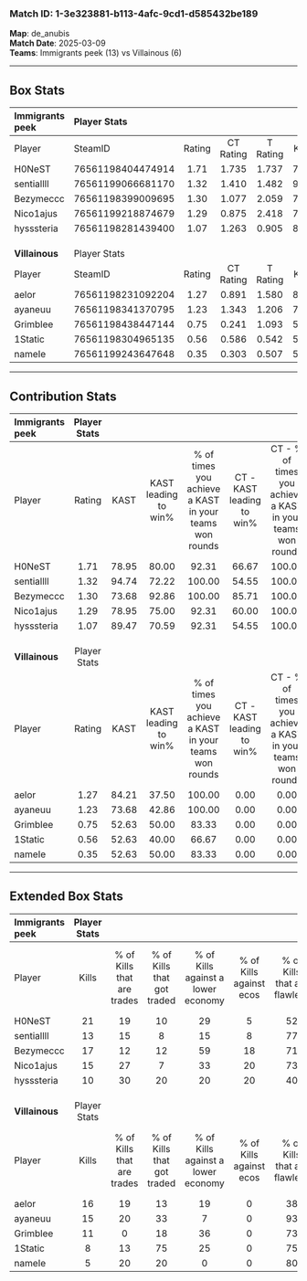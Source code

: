 ### Match ID: 1-3e323881-b113-4afc-9cd1-d585432be189  
**Map**: de_anubis  
**Match Date**: 2025-03-09  
**Teams**: Immigrants peek (13) vs Villainous (6)  

---  

## Box Stats  

| **Immigrants peek** | Player Stats      |        |           |          |       |       |       |         |        |      |     |
| :- | :- | :-: | :-: | :-: | :-: | :-: | :-: | :-: | :-: | :-: | :-: |
| Player              | SteamID           | Rating | CT Rating | T Rating | KAST  |  ADR  | Kills | Assists | Deaths | K/D  | HS% |
| H0NeST              | 76561198404474914 |  1.71  |   1.735   |  1.737   | 78.95 | 122.0 |  21   |    6    |   11   | 1.91 | 76  |
| sentiallll          | 76561199066681170 |  1.32  |   1.410   |  1.482   | 94.74 | 66.4  |  13   |    3    |   9    | 1.44 | 76  |
| Bezymeccc           | 76561198399009695 |  1.30  |   1.077   |  2.059   | 73.68 | 94.5  |  17   |    3    |   14   | 1.21 | 76  |
| Nico1ajus           | 76561199218874679 |  1.29  |   0.875   |  2.418   | 78.95 | 75.0  |  15   |    2    |   10   | 1.50 | 40  |
| hysssteria          | 76561198281439400 |  1.07  |   1.263   |  0.905   | 89.47 | 56.9  |  10   |    6    |   11   | 0.91 | 50  |
|                     |                   |        |           |          |       |       |       |         |        |      |     |
|                     |                   |        |           |          |       |       |       |         |        |      |     |
|                     |                   |        |           |          |       |       |       |         |        |      |     |
| **Villainous**      | Player Stats      |        |           |          |       |       |       |         |        |      |     |
| Player              | SteamID           | Rating | CT Rating | T Rating | KAST  |  ADR  | Kills | Assists | Deaths | K/D  | HS% |
| aelor               | 76561198231092204 |  1.27  |   0.891   |  1.580   | 84.21 | 88.2  |  16   |    6    |   16   | 1.00 | 56  |
| ayaneuu             | 76561198341370795 |  1.23  |   1.343   |  1.206   | 73.68 | 86.2  |  15   |    1    |   12   | 1.25 | 26  |
| Grimblee            | 76561198438447144 |  0.75  |   0.241   |  1.093   | 52.63 | 65.6  |  11   |    3    |   15   | 0.73 | 54  |
| 1Static             | 76561198304965135 |  0.56  |   0.586   |  0.542   | 52.63 | 49.0  |   8   |    2    |   15   | 0.53 | 75  |
| nameIe              | 76561199243647648 |  0.35  |   0.303   |  0.507   | 52.63 | 46.2  |   5   |    6    |   18   | 0.28 | 100 |
---  

## Contribution Stats  

| **Immigrants peek** | Player Stats |       |                      |                                                        |                           |                                                             |                          |                                                            |
| :- | :-: | :-: | :-: | :-: | :-: | :-: | :-: | :-: |
| Player              |    Rating    | KAST  | KAST leading to win% | % of times you achieve a KAST in your teams won rounds | CT - KAST leading to win% | CT - % of times you achieve a KAST in your teams won rounds | T - KAST leading to win% | T - % of times you achieve a KAST in your teams won rounds |
| H0NeST              |     1.71     | 78.95 |        80.00         |                         92.31                          |           66.67           |                           100.00                            |          100.00          |                           85.71                            |
| sentiallll          |     1.32     | 94.74 |        72.22         |                         100.00                         |           54.55           |                           100.00                            |          100.00          |                           100.00                           |
| Bezymeccc           |     1.30     | 73.68 |        92.86         |                         100.00                         |           85.71           |                           100.00                            |          100.00          |                           100.00                           |
| Nico1ajus           |     1.29     | 78.95 |        75.00         |                         92.31                          |           60.00           |                           100.00                            |          100.00          |                           85.71                            |
| hysssteria          |     1.07     | 89.47 |        70.59         |                         92.31                          |           54.55           |                           100.00                            |          100.00          |                           85.71                            |
|                     |              |       |                      |                                                        |                           |                                                             |                          |                                                            |
|                     |              |       |                      |                                                        |                           |                                                             |                          |                                                            |
|                     |              |       |                      |                                                        |                           |                                                             |                          |                                                            |
| **Villainous**      | Player Stats |       |                      |                                                        |                           |                                                             |                          |                                                            |
| Player              |    Rating    | KAST  | KAST leading to win% | % of times you achieve a KAST in your teams won rounds | CT - KAST leading to win% | CT - % of times you achieve a KAST in your teams won rounds | T - KAST leading to win% | T - % of times you achieve a KAST in your teams won rounds |
| aelor               |     1.27     | 84.21 |        37.50         |                         100.00                         |           0.00            |                            0.00                             |          54.55           |                           100.00                           |
| ayaneuu             |     1.23     | 73.68 |        42.86         |                         100.00                         |           0.00            |                            0.00                             |          66.67           |                           100.00                           |
| Grimblee            |     0.75     | 52.63 |        50.00         |                         83.33                          |           0.00            |                            0.00                             |          71.43           |                           83.33                            |
| 1Static             |     0.56     | 52.63 |        40.00         |                         66.67                          |           0.00            |                            0.00                             |          66.67           |                           66.67                            |
| nameIe              |     0.35     | 52.63 |        50.00         |                         83.33                          |           0.00            |                            0.00                             |          71.43           |                           83.33                            |
---  

## Extended Box Stats  

| **Immigrants peek** | Player Stats |                            |                            |                                    |                         |                              |                                 |        |                             |                                     |                          |                               |                            |
| :- | :-: | :-: | :-: | :-: | :-: | :-: | :-: | :-: | :-: | :-: | :-: | :-: | :-: |
| Player              |    Kills     | % of Kills that are trades | % of Kills that got traded | % of Kills against a lower economy | % of Kills against ecos | % of Kills that are flawless | % of Kills that are close duels | Deaths | % of Deaths that get traded | % of Deaths against a lower economy | % of Deaths against ecos | % of Deaths that are flawless | % of Deaths that are close |
| H0NeST              |      21      |             19             |             10             |                 29                 |            5            |              52              |                5                |   11   |              9              |                  0                  |            0             |              64               |             9              |
| sentiallll          |      13      |             15             |             8              |                 15                 |            8            |              77              |                0                |   9    |             44              |                 11                  |            0             |              78               |             0              |
| Bezymeccc           |      17      |             12             |             12             |                 59                 |           18            |              71              |                6                |   14   |             36              |                 21                  |            7             |              64               |             0              |
| Nico1ajus           |      15      |             27             |             7              |                 33                 |           20            |              73              |                0                |   10   |             40              |                 10                  |            10            |              80               |             10             |
| hysssteria          |      10      |             30             |             20             |                 20                 |           20            |              40              |                0                |   11   |             18              |                 18                  |            0             |              64               |             0              |
|                     |              |                            |                            |                                    |                         |                              |                                 |        |                             |                                     |                          |                               |                            |
|                     |              |                            |                            |                                    |                         |                              |                                 |        |                             |                                     |                          |                               |                            |
|                     |              |                            |                            |                                    |                         |                              |                                 |        |                             |                                     |                          |                               |                            |
| **Villainous**      | Player Stats |                            |                            |                                    |                         |                              |                                 |        |                             |                                     |                          |                               |                            |
| Player              |    Kills     | % of Kills that are trades | % of Kills that got traded | % of Kills against a lower economy | % of Kills against ecos | % of Kills that are flawless | % of Kills that are close duels | Deaths | % of Deaths that get traded | % of Deaths against a lower economy | % of Deaths against ecos | % of Deaths that are flawless | % of Deaths that are close |
| aelor               |      16      |             19             |             13             |                 19                 |            0            |              38              |               13                |   16   |             19              |                  0                  |            0             |              69               |             0              |
| ayaneuu             |      15      |             20             |             33             |                 7                  |            0            |              93              |                0                |   12   |              8              |                  0                  |            0             |              58               |             8              |
| Grimblee            |      11      |             0              |             18             |                 36                 |            0            |              73              |                0                |   15   |              7              |                  7                  |            0             |              60               |             0              |
| 1Static             |      8       |             13             |             75             |                 25                 |            0            |              75              |                0                |   15   |              0              |                  0                  |            0             |              73               |             0              |
| nameIe              |      5       |             20             |             20             |                 0                  |            0            |              80              |                0                |   18   |             17              |                 11                  |            0             |              61               |             6              |
